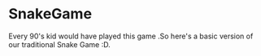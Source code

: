 # SnakeGame
Every 90's kid would have played this game .So here's a basic version of our traditional Snake Game :D.
